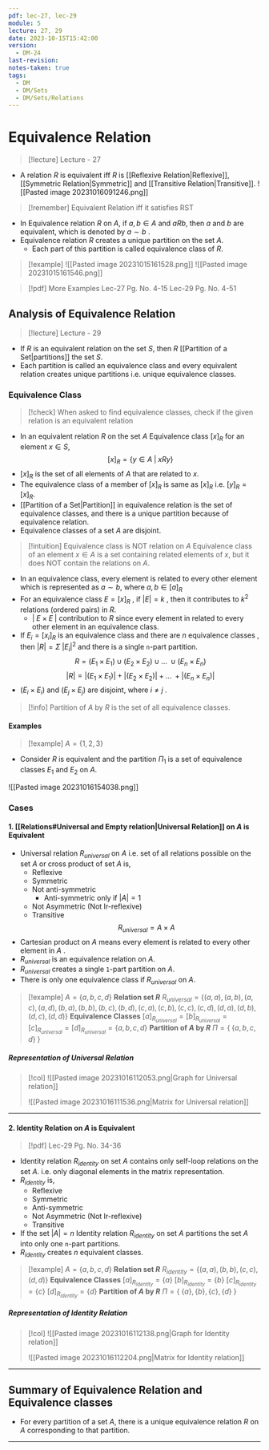 ```yaml
---
pdf: lec-27, lec-29
module: 5
lecture: 27, 29
date: 2023-10-15T15:42:00
version:
  - DM-24
last-revision: 
notes-taken: true
tags:
  - DM
  - DM/Sets
  - DM/Sets/Relations
---
```

# Equivalence Relation

> [!lecture] Lecture - 27

- A relation $R$ is equivalent iff $R$ is [[Reflexive Relation|Reflexive]], [[Symmetric Relation|Symmetric]] and [[Transitive Relation|Transitive]].
![[Pasted image 20231016091246.png]]

> [!remember] Equivalent Relation iff it satisfies RST

- In Equivalence relation $R$ on $A$, if $a, b \in A$ and $aRb$, then $a$ and $b$ are equivalent, which is denoted by $a \sim b$ . 
- Equivalence relation $R$ creates a unique partition on the set $A$.
	- Each part of this partition is called equivalence class of $R$.

> [!example] ![[Pasted image 20231015161528.png]]
> ![[Pasted image 20231015161546.png]]

> [!pdf] More Examples
> Lec-27 Pg. No. 4-15
> Lec-29 Pg. No. 4-51


## Analysis of Equivalence Relation

> [!lecture] Lecture - 29

- If $R$ is an equivalent relation on the set $S$, then $R$ [[Partition of a Set|partitions]] the set $S$. 
- Each partition is called an equivalence class and every equivalent relation creates unique partitions i.e. unique equivalence classes.
### Equivalence Class

> [!check] When asked to find equivalence classes, check if the given relation is an equivalent relation

- In an equivalent relation $R$ on the set $A$ Equivalence class $[x]_R$ for an element $x \in S$,
$$
[x]_R = \{y \in A \; | \; xRy\}
$$
- $[x]_R$ is the set of all elements of $A$ that are related to $x$.
- The equivalence class of a member of $[x]_R$ is same as $[x]_R$ i.e. $[y]_R = [x]_R$.
- [[Partition of a Set|Partition]] in equivalence relation is the set of equivalence classes, and there is a unique partition because of equivalence relation.
- Equivalence classes of a set $A$ are disjoint.

> [!intuition] Equivalence class is NOT relation on $A$
> Equivalence class of an element $x \in A$ is a set containing related elements of $x$, but it does NOT contain the relations on $A$.

- In an equivalence class, every element is related to every other element which is represented as $a \sim b$, where $a, b \in [a]_R$
- For an equivalence class $E = [x]_R$ , if $|E| = k$ , then it contributes to $k^2$ relations (ordered pairs) in $R$.
	- $|\;E \times E\;|$ contribution to $R$ since every element in related to every other element in an equivalence class.
- If $E_i = [x_i]_R$ is an equivalence class and there are $n$ equivalence classes , then $|R| = \Sigma \; \lvert E_i\lvert ^2$ and there is a single `n`-part partition.
$$
R = (E_1 \times E_1)\; \cup \; (E_2 \times E_2) \; \cup \; \ldots \; \cup (E_n \times E_n)
$$
$$
\lvert R \lvert = \lvert (E_1 \times E_1) \lvert \; + \; \lvert (E_2 \times E_2) \lvert \; + \; \ldots \; + \lvert (E_n \times E_n) \lvert
$$
- $(E_i \times E_i)$ and ($E_j \times E_j$) are disjoint, where $i \not= j$ .

> [!info] Partition of $A$ by $R$ is the set of all equivalence classes.

#### Examples

> [!example] $A = \{1, 2, 3\}$
- Consider $R$ is equivalent and the partition $\Pi_1$ is a set of equivalence classes $E_1$ and $E_2$ on $A$.

![[Pasted image 20231016154038.png]]

### Cases

#### 1. [[Relations#Universal and Empty relation|Universal Relation]] on $A$ is Equivalent
- Universal relation $R_{universal}$ on $A$ i.e. set of all relations possible on the set $A$ or cross product of set $A$ is, 
	- Reflexive
	- Symmetric
	- Not anti-symmetric
		- Anti-symmetric only if $|A| = 1$
	- Not Asymmetric (Not Ir-reflexive)
	- Transitive
$$
R_{universal} = A \times A
$$
- Cartesian product on $A$ means every element is related to every other element in $A$ .
- $R_{universal}$ is an equivalence relation on $A$.
- $R_{universal}$ creates a single `1`-part partition on $A$. 
- There is only one equivalence class if $R_{universal}$ on $A$.

> [!example] $A = \{a, b, c, d\}$
> **Relation set $R$**
> $R_{universal} = \{ (a,a), (a,b), (a,c), (a,d), (b,a), (b,b), (b,c), (b,d), (c,a), (c,b), (c,c), (c,d), (d,a), (d,b), (d,c), (d,d) \}$
> **Equivalence Classes**
> $[a]_{R_{universal}} =[b]_{R_{universal}} =[c]_{R_{universal}} =[d]_{R_{universal}} = \{a, b, c, d\}$
> **Partition of $A$ by $R$**
> $\Pi = \{ \; \{a, b, c, d\} \; \}$ 

##### Representation of Universal Relation
> [!col]
> ![[Pasted image 20231016112053.png|Graph for Universal relation]]
> 
> ![[Pasted image 20231016111536.png|Matrix for Universal relation]]

---
#### 2. Identity Relation on $A$ is Equivalent

> [!pdf] Lec-29 Pg. No. 34-36
- Identity relation $R_{identity}$ on set $A$ contains only self-loop relations on the set $A$. i.e. only diagonal elements in the matrix representation.
- $R_{identity}$ is, 
	- Reflexive
	- Symmetric
	- Anti-symmetric
	- Not Asymmetric (Not Ir-reflexive)
	- Transitive
- If the set $|A| = n$ Identity relation $R_{identity}$ on set $A$ partitions the set $A$ into only one `n`-part partitions.
- $R_{identity}$ creates $n$ equivalent classes. 

> [!example] $A = \{a, b, c, d\}$
> **Relation set $R$**
> $R_{identity} = \{ (a,a), (b,b), (c,c), (d,d) \}$
> **Equivalence Classes**
> $[a]_{R_{identity}} = \{a\}$
> $[b]_{R_{identity}} = \{b\}$
> $[c]_{R_{identity}} = \{c\}$
> $[d]_{R_{identity}} = \{d\}$
> **Partition of $A$ by $R$**
> $\Pi = \{ \; \{a\}, \{b\}, \{c\}, \{d\} \; \}$ 

##### Representation of Identity Relation
> [!col]
> ![[Pasted image 20231016112138.png|Graph for Identity relation]]
> 
> ![[Pasted image 20231016112204.png|Matrix for Identity relation]]

---

## Summary of Equivalence Relation and Equivalence classes

- For every partition of a set $A$, there is a unique equivalence relation $R$ on $A$ corresponding to that partition.


---